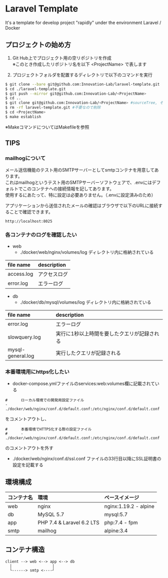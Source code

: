 # Laravel Template
It's a template for develop project "rapidly" under the environment Laravel / Docker


## プロジェクトの始め方
1. Git Hub上でプロジェクト用の空リポジトリを作成<br>
※このとき作成したリポジトリ名を以下 \<ProjectName\> で表します<br>

2. プロジェクトフォルダを配置するディレクトリで以下のコマンドを実行<br>
```bash
$ git clone --bare git@github.com:Innovation-Lab/laravel-template.git
$ cd ./laravel-template.git
$ git push --mirror git@github.com:Innovation-Lab/<ProjectName>
$ cd ..
$ git clone git@github.com:Innovation-Lab/<ProjectName> #sourceTree, その他のgitクライアントでクローンでもOK
$ rm -rf laravel-template.git #不要なので削除
$ cd <ProjectName>
$ make establish
```
※MakeコマンドについてはMakefileを参照

## TIPS
### mailhogについて
メール送信機能のテスト用のSMTPサーバーとしてsmtpコンテナを用意してあります。<br>
これはmailhogというテスト用のSMTPサーバーソフトウェアで、.envにはデフォルトでこのコンテナへの接続情報を記してあります。<br>
使用するにあたって、特に設定は必要ありません。（.envに設定済みのため）<br>

アプリケーションから送信されたメールの確認はブラウザで以下のURLに接続することで確認できます。<br>
```
http://localhost:8025
```

### 各コンテナのログを確認したい
- web
    - ./docker/web/nginx/volumes/log ディレクトリ内に格納されている<br>

|file name|description|
|:---|:---|
| access.log | アクセスログ |
| error.log | エラーログ |

- db
    - ./docker/db/mysql/volumes/log ディレクトリ内に格納されている<br>
    
|file name|description|
|:---|:---|
| error.log | エラーログ |
| slowquery.log | 実行に1秒以上時間を要したクエリが記録される |
| mysql-general.log | 実行したクエリが記録される |

### 本番環境用にhttps化したい
- docker-compose.ymlファイルのservices:web:volumes欄に記載されている
```
#      ローカル環境での開発用設定ファイル
- ./docker/web/nginx/conf.d/default.conf:/etc/nginx/conf.d/default.conf
```
をコメントアウトし、
```
#      本番環境でHTTPS化する際の設定ファイル
#      - ./docker/web/nginx/conf.d/default.conf:/etc/nginx/conf.d/default.conf
```
のコメントアウトを外す<br>

- ./docker/web/nginx/conf.d/ssl.conf ファイルの33行目以降にSSL証明書の設定を記載する


## 環境構成
|コンテナ名|環境|ベースイメージ|  
|:---|:---|:---|
|web|nginx|nginx:1.19.2 - alpine|
|db|MySQL 5.7|mysql:5.7|
|app|PHP 7.4 & Laravel 6.2 LTS|php:7.4 - fpm|
|smtp|mailhog|alpine:3.4|


## コンテナ構造
```
client --> web <--> app <--> db
  |                  |
  └------> smtp <----┘        
```
